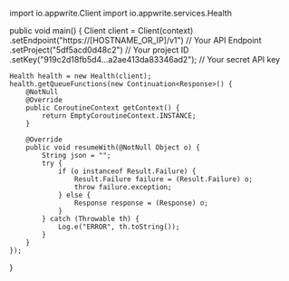 import io.appwrite.Client
import io.appwrite.services.Health

public void main() {
    Client client = Client(context)
        .setEndpoint("https://[HOSTNAME_OR_IP]/v1") // Your API Endpoint
        .setProject("5df5acd0d48c2") // Your project ID
        .setKey("919c2d18fb5d4...a2ae413da83346ad2"); // Your secret API key

    Health health = new Health(client);
    health.getQueueFunctions(new Continuation<Response>() {
        @NotNull
        @Override
        public CoroutineContext getContext() {
            return EmptyCoroutineContext.INSTANCE;
        }

        @Override
        public void resumeWith(@NotNull Object o) {
            String json = "";
            try {
                if (o instanceof Result.Failure) {
                    Result.Failure failure = (Result.Failure) o;
                    throw failure.exception;
                } else {
                    Response response = (Response) o;
                }
            } catch (Throwable th) {
                Log.e("ERROR", th.toString());
            }
        }
    });
}